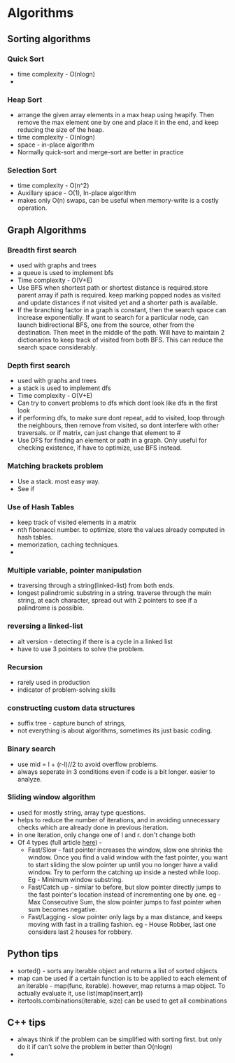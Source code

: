 # Algorithms 

## Sorting algorithms

### Quick Sort 
- time complexity - O(nlogn)
- 

### Heap Sort 
- arrange the given array elements in a max heap using heapify. Then remove the max element one by one and place it in the end, and keep reducing the size of the heap. 
- time complexity - O(nlogn)
- space - in-place algorithm
- Normally quick-sort and merge-sort are better in practice  

### Selection Sort
- time complexity - O(n^2)
- Auxillary space - O(1), In-place algorithm
- makes only O(n) swaps, can be useful when memory-write is a costly operation. 

## Graph Algorithms

### Breadth first search 
- used with graphs and trees
- a queue is used to implement bfs
- Time complexity - O(V+E)
- Use BFS when shortest path or shortest distance is required.store parent array if path is required. keep marking popped nodes as visited and update distances if not visited yet and a shorter path is available. 
- If the branching factor in a graph is constant, then the search space can increase exponentially. If want to search for a particular node, can launch bidirectional BFS, one from the source, other from the destination. Then meet in the middle of the path. Will have to maintain 2 dictionaries to keep track of visited from both BFS. This can reduce the search space considerably. 

### Depth first search 
- used with graphs and trees
- a stack is used to implement dfs
- Time complexity - O(V+E)
- Can try to convert problems to dfs which dont look like dfs in the first look
-  if performing dfs, to make sure dont repeat, add to visited, loop through the neighbours, then remove from visited, so dont interfere with other traversals. or if matrix, can just change that element to #
- Use DFS for finding an element or path in a graph. Only useful for checking existence, if have to optimize, use BFS instead. 
 

### Matching brackets problem
- Use a stack. most easy way. 
- See if 


### Use of Hash Tables 
- keep track of visited elements in a matrix 
- nth fibonacci number. to optimize, store the values already computed in hash tables. 
- memorization, caching techniques. 
- 

### Multiple variable, pointer manipulation
- traversing through a string(linked-list) from both ends. 
- longest palindromic substring in a string. traverse through the main string, at each character, spread out with 2 pointers to see if a palindrome is possible.

### reversing a linked-list 
- alt version - detecting if there is a cycle in a linked list 
- have to use 3 pointers to solve the problem. 

### Recursion
- rarely used in production
- indicator of problem-solving skills

### constructing custom data structures
- suffix tree - capture bunch of strings, 
- not everything is  about algorithms, sometimes its just basic coding. 

### Binary search 
- use mid = l + (r-l)//2 to avoid overflow problems. 
- always seperate in 3 conditions even if code is a bit longer. easier to analyze. 

### Sliding window algorithm 
- used for mostly string, array type questions. 
- helps to reduce the number of iterations, and in avoiding unnecessary checks which are already done in previous iteration. 
- in one iteration, only change one of l and r. don't change both
- Of 4 types (full article [here](https://medium.com/outco/how-to-solve-sliding-window-problems-28d67601a66)) - 
    - Fast/Slow - fast pointer increases the window, slow one shrinks the window. Once you find a valid window with the fast pointer, you want to start sliding the slow pointer up until you no longer have a valid window. Try to perform the catching up inside a nested while loop.  Eg - Minimum window substring. 
    - Fast/Catch up - similar to before, but slow pointer directly jumps to the fast pointer's location instead of incrementing one by one. eg - Max Consecutive Sum, the slow pointer jumps to fast pointer when sum becomes negative. 
    - Fast/Lagging - slow pointer only lags by a max distance, and keeps moving with fast in a trailing fashion. eg - House Robber, last one considers last 2 houses for robbery.

## Python tips
- sorted() - sorts any iterable object and returns a list of sorted objects
- map can be used if a certain function is to be applied to each element of an iterable - map(func, iterable). however, map returns a map object. To actually evaluate it, use list(map(insert,arr))
- itertools.combinations(iterable, size) can be used to get all combinations

## C++ tips
- always think if the problem can be simplified with sorting first. but only do it if can't solve the problem in better than O(nlogn)
- 